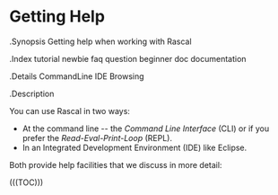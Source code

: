 # Getting Help

.Synopsis
Getting help when working with Rascal

.Index
tutorial newbie faq question beginner doc documentation

.Details
CommandLine IDE Browsing

.Description

You can use Rascal in two ways: 

* At the command line -- the _Command Line Interface_ (CLI) or 
  if you prefer the _Read-Eval-Print-Loop_ (REPL).
* In an Integrated Development Environment (IDE) like Eclipse.

Both provide help facilities that we discuss in more detail:

(((TOC)))
